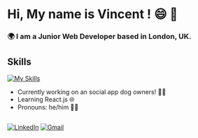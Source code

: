 
# Hi, My name is Vincent ! 😄 👋

### 🌍  I am a Junior Web Developer based in London, UK. 



## Skills

[![My Skills](https://skillicons.dev/icons?i=js,react,html,css,ruby,rails,postgresql,figma)](https://skillicons.dev)

- Currently working on an social app dog owners! 🐶📱
- Learning React.js 🌐
- Pronouns: he/him 🏳️‍🌈

##
[![LinkedIn](https://img.shields.io/badge/linkedin-%230077B5.svg?style=for-the-badge&logo=linkedin&logoColor=white)](https://www.linkedin.com/in/vincent-chpd) [![Gmail](https://img.shields.io/badge/Gmail-D14836?style=for-the-badge&logo=gmail&logoColor=white)](mailto:vincent.chaussepied@gmail.com?subject=From_Github:)


